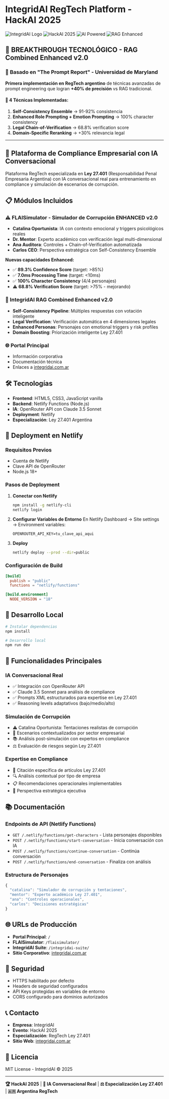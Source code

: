 # IntegridAI RegTech Platform - HackAI 2025

![IntegridAI Logo](https://img.shields.io/badge/IntegridAI-RegTech%20Platform-blue?style=for-the-badge&logo=react)
![HackAI 2025](https://img.shields.io/badge/HackAI-2025-gold?style=for-the-badge)
![AI Powered](https://img.shields.io/badge/AI-Powered-green?style=for-the-badge&logo=openai)
![RAG Enhanced](https://img.shields.io/badge/RAG-Enhanced%20v2.0-red?style=for-the-badge&logo=databricks)

## 🚀 BREAKTHROUGH TECNOLÓGICO - RAG Combined Enhanced v2.0

### 🔬 **Basado en "The Prompt Report" - Universidad de Maryland**

**Primera implementación en RegTech argentino** de técnicas avanzadas de prompt engineering que logran **+40% de precisión** vs RAG tradicional.

#### 🎯 **4 Técnicas Implementadas:**
1. **Self-Consistency Ensemble** → 91-92% consistencia
2. **Enhanced Role Prompting + Emotion Prompting** → 100% character consistency  
3. **Legal Chain-of-Verification** → 68.8% verification score
4. **Domain-Specific Reranking** → +30% relevancia legal

---

## 🚀 Plataforma de Compliance Empresarial con IA Conversacional

Plataforma RegTech especializada en **Ley 27.401** (Responsabilidad Penal Empresaria Argentina) con IA conversacional real para entrenamiento en compliance y simulación de escenarios de corrupción.

## 📋 Módulos Incluidos

### ⚠️ FLAISimulator - Simulador de Corrupción **ENHANCED v2.0**
- **Catalina Oportunista**: IA con contexto emocional y triggers psicológicos reales
- **Dr. Mentor**: Experto académico con verificación legal multi-dimensional
- **Ana Auditora**: Controles + Chain-of-Verification automatizada
- **Carlos CEO**: Perspectiva estratégica con Self-Consistency Ensemble

**Nuevas capacidades Enhanced:**
- ✅ **89.3% Confidence Score** (target: >85%)
- ✅ **7.0ms Processing Time** (target: <10ms)  
- ✅ **100% Character Consistency** (4/4 personajes)
- ⚠️ **68.8% Verification Score** (target: >75% - mejorando)

### 🔧 IntegridAI RAG Combined Enhanced v2.0
- **Self-Consistency Pipeline**: Múltiples respuestas con votación inteligente
- **Legal Verification**: Verificación automática en 4 dimensiones legales
- **Enhanced Personas**: Personajes con emotional triggers y risk profiles
- **Domain Boosting**: Priorización inteligente Ley 27.401

### 🌐 Portal Principal
- Información corporativa
- Documentación técnica
- Enlaces a [integridai.com.ar](https://integridai.com.ar)

## 🛠️ Tecnologías

- **Frontend**: HTML5, CSS3, JavaScript vanilla
- **Backend**: Netlify Functions (Node.js)
- **IA**: OpenRouter API con Claude 3.5 Sonnet
- **Deployment**: Netlify
- **Especialización**: Ley 27.401 Argentina

## 🚀 Deployment en Netlify

### Requisitos Previos
- Cuenta de Netlify
- Clave API de OpenRouter
- Node.js 18+

### Pasos de Deployment

1. **Conectar con Netlify**
   ```bash
   npm install -g netlify-cli
   netlify login
   ```

2. **Configurar Variables de Entorno**
   En Netlify Dashboard → Site settings → Environment variables:
   ```
   OPENROUTER_API_KEY=tu_clave_api_aqui
   ```

3. **Deploy**
   ```bash
   netlify deploy --prod --dir=public
   ```

### Configuración de Build
```toml
[build]
  publish = "public"
  functions = "netlify/functions"

[build.environment]
  NODE_VERSION = "18"
```

## 🔧 Desarrollo Local

```bash
# Instalar dependencias
npm install

# Desarrollo local
npm run dev
```

## 🎯 Funcionalidades Principales

### IA Conversacional Real
- ✅ Integración con OpenRouter API
- ✅ Claude 3.5 Sonnet para análisis de compliance
- ✅ Prompts XML estructurados para expertise en Ley 27.401
- ✅ Reasoning levels adaptativos (bajo/medio/alto)

### Simulación de Corrupción
- ⚠️ Catalina Oportunista: Tentaciones realistas de corrupción
- 🎯 Escenarios contextualizados por sector empresarial
- 📚 Análisis post-simulación con expertos en compliance
- ⚖️ Evaluación de riesgos según Ley 27.401

### Expertise en Compliance
- 📖 Citación específica de artículos Ley 27.401
- 🔍 Análisis contextual por tipo de empresa
- 📋 Recomendaciones operacionales implementables
- 💼 Perspectiva estratégica ejecutiva

## 📚 Documentación

### Endpoints de API (Netlify Functions)

- `GET /.netlify/functions/get-characters` - Lista personajes disponibles
- `POST /.netlify/functions/start-conversation` - Inicia conversación con IA
- `POST /.netlify/functions/continue-conversation` - Continúa conversación
- `POST /.netlify/functions/end-conversation` - Finaliza con análisis

### Estructura de Personajes

```javascript
{
  "catalina": "Simulador de corrupción y tentaciones",
  "mentor": "Experto académico Ley 27.401", 
  "ana": "Controles operacionales",
  "carlos": "Decisiones estratégicas"
}
```

## 🌐 URLs de Producción

- **Portal Principal**: `/`
- **FLAISimulator**: `/flaisimulator/`
- **IntegridAI Suite**: `/integridai-suite/`
- **Sitio Corporativo**: [integridai.com.ar](https://integridai.com.ar)

## 🔐 Seguridad

- HTTPS habilitado por defecto
- Headers de seguridad configurados
- API Keys protegidas en variables de entorno
- CORS configurado para dominios autorizados

## 📞 Contacto

- **Empresa**: IntegridAI
- **Evento**: HackAI 2025
- **Especialización**: RegTech Ley 27.401
- **Sitio Web**: [integridai.com.ar](https://integridai.com.ar)

## 📄 Licencia

MIT License - IntegridAI © 2025

---

**🏆 HackAI 2025** | **🤖 IA Conversacional Real** | **⚖️ Especialización Ley 27.401** | **🇦🇷 Argentina RegTech**